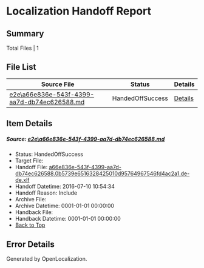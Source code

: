 # <a name='report-top'></a> Localization Handoff Report

## Summary
 Total Files | 1

## File List
 Source File | Status | Details 
 ----------- | ------ | ------- 
 [e2e\a66e836e-543f-4399-aa7d-db74ec626588.md](https://github.com/OpenLocalizationTestOrg/oltest/blob/aea9486bcfe9cfe8f5ec45e84a4437c773f38738/e2e/a66e836e-543f-4399-aa7d-db74ec626588.md) | HandedOffSuccess | [Details](#335268b5d4ab54bbac47cfe36e33bbc045af417d5)

## Item Details
##### <a name='335268b5d4ab54bbac47cfe36e33bbc045af417d5'></a> Source: [e2e\a66e836e-543f-4399-aa7d-db74ec626588.md](https://github.com/OpenLocalizationTestOrg/oltest/blob/aea9486bcfe9cfe8f5ec45e84a4437c773f38738/e2e/a66e836e-543f-4399-aa7d-db74ec626588.md)
* Status: HandedOffSuccess
* Target File: 
* Handoff File: [a66e836e-543f-4399-aa7d-db74ec626588.0b5739e6516328425010d95764967546fd4ac2a1.de-de.xlf](https://github.com/OpenLocalizationTestOrg/olhandoff-e2e/blob/105b23193e41606e3ad3b1ee9839204bac817c78/ol-handoff/OpenLocalizationTestOrg/oltest-dede-fly/ci/ht/a66e836e-543f-4399-aa7d-db74ec626588.0b5739e6516328425010d95764967546fd4ac2a1.de-de.xlf)
* Handoff Datetime: 2016-07-10 10:54:34
* Handoff Reason: Include
* Archive File: 
* Archive Datetime: 0001-01-01 00:00:00
* Handback File: 
* Handback Datetime: 0001-01-01 00:00:00
* [Back to Top](#report-top)


## Error Details

Generated by OpenLocalization.
